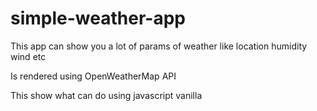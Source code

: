 # simple-weather-app

This app can show you a lot of params of weather like location humidity wind etc

Is rendered using OpenWeatherMap API

This show what can do using javascript vanilla
